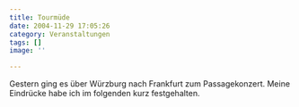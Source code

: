 ```yaml
---
title: Tourmüde
date: 2004-11-29 17:05:26
category: Veranstaltungen
tags: []
image: ''

---
```


Gestern ging es über Würzburg nach Frankfurt zum Passagekonzert. Meine Eindrücke habe ich im folgenden kurz festgehalten.
